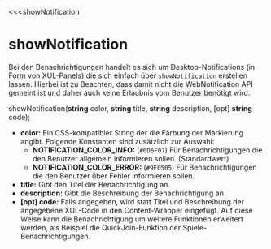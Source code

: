 ﻿<<<showNotification

# showNotification

Bei den Benachrichtigungen handelt es sich um Desktop-Notifications (in Form von XUL-Panels) die sich einfach über ```showNotification``` erstellen lassen. Hierbei ist zu Beachten, dass damit nicht die WebNotification API gemeint ist und daher auch keine Erlaubnis vom Benutzer benötigt wird.

**<jQueryObject>** showNotification(**string** color, **string** title, **string** description, [opt] **string** code);

* **color:**
  Ein CSS-kompatibler String der die Färbung der Markierung angibt. Folgende Konstanten sind zusätzlich zur Auswahl:
  * **NOTIFICATION_COLOR_INFO:** (```#0D6F07```) Für Benachrichtigungen die den Benutzer allgemein informieren sollen. (Standardwert)
  * **NOTIFICATION_COLOR_ERROR:** (```#9E0505```) Für Benachrichtigungen die den Benutzer über Fehler informieren sollen.
* **title:**
  Gibt den Titel der Benachrichtigung an.
* **description:**
  Gibt die Beschreibung der Benachrichtigung an.
* **[opt] code:**
  Falls angegeben, wird statt Titel und Beschreibung der angegebene XUL-Code in den Content-Wrapper eingefügt. Auf diese Weise kann die Benachrichtigung um weitere Funktionen erweitert werden, als Beispiel die QuickJoin-Funktion der Spiele-Benachrichtigungen.


